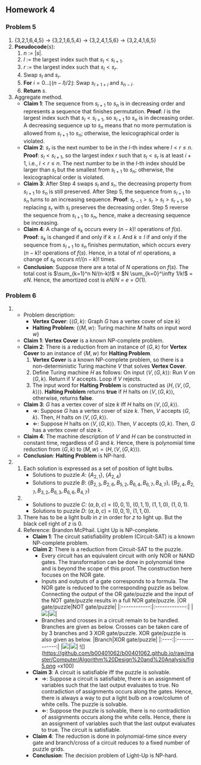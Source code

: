 ## Homework 4

### Problem 5
1. {3,2,1,6,4,5} &rarr; {3,2,1,6,5,4} &rarr; {3,2,4,1,5,6} &rarr; {3,2,4,1,6,5}
2. __Pseudocode__($s$):
    1. $n$ := $|s|$.
    2. $l$ := the largest index such that $s_l < s_{l+1}$.
    3. $r$ := the largest index such that $s_l < s_r$.
    4. Swap $s_l$ and $s_r$.
    5. __For__ $i = 0 ... ⌊(n−l)/2⌋$: Swap $s_{l+1+i}$ and $s_{n-i}$.
    6. __Return__ $s$.
3. Aggregate method.
    - __Claim 1__: The sequence from $s_{l+1}$ to $s_n$ is in decreasing order and represents a sequence that finishes permutation. __Proof__: $l$ is the largest index such that $s_l < s_{l+1}$, so $s_{l+1}$ to $s_n$ is in decreasing order. A decreasing sequence up to $s_n$ means that no more permutation is allowed from $s_{l+1}$ to $s_n$; otherwise, the lexicographical order is violated.
    - __Claim 2__: $s_r$ is the next number to be in the $l$-th index where $l < r ≤ n$. __Proof__: $s_l < s_{l+1}$, so the largest index $r$ such that $s_l < s_r$ is at least $i+1$, i.e., $l < r ≤ n$. The next number to be in the $l$-th index should be larger than $s_l$ but the smallest from $s_{l+1}$ to $s_n$; otherwise, the lexicographical order is violated.
    - __Claim 3__: After Step 4 swaps $s_l$ and $s_r$, the decreasing property from $s_{l+1}$ to $s_n$ is still preserved. After Step 5, the sequence from $s_{l+1}$ to $s_n$ turns to an increasing sequence. __Proof__: $s_{r-1} > s_r > s_l > s_{r+1}$, so replacing $s_r$ with $s_l$ preserves the decreasing order. Step 5 reverse the sequence from $s_{l+1}$ to $s_n$, hence, make a decreasing sequence be increasing.
    - __Claim 4__: A change of $s_k$ occurs every $(n-k)!$ operations of $f(s)$. __Proof__: $s_k$ is changed if and only if $k ≥ l$. And $k ≥ l$ if and only if the sequence from $s_{l+1}$ to $s_n$ finishes permutation, which occurs every $(n-k)!$ operations of $f(s)$. Hence, in a total of $n!$ operations, a change of $s_k$ occurs $n!/(n-k)!$ times.
    - __Conclusion__: Suppose there are a total of $N$ operations on $f(s)$. The total cost is $\sum_{k=1}^n N/(n-k)!$ ≤ $N \sum_{k=0}^\infty 1/k!$ = $eN$. Hence, the amortized cost is $eN/N$ = $e$ = $O(1)$.

### Problem 6
1.
    - Problem description:
        - __Vertex Cover__: {$⟨G,k⟩$: Graph $G$ has a vertex cover of size $k$}
        - __Halting Problem__: {$⟨M,w⟩$: Turing machine $M$ halts on input word $w$}
    - __Claim 1__: __Vertex Cover__ is a known NP-complete problem.
    - __Claim 2__: There is a reduction from an instance of $⟨G,k⟩$ for __Vertex Cover__ to an instance of $⟨M,w⟩$ for __Halting Problem__.
        1. __Vertex Cover__ is a known NP-complete problem, so there is a non-deterministic Turing machine $V$ that solves __Vertex Cover__.
        2. Define Turing machine $H$ as follows: On input $⟨V,⟨G,k⟩⟩$: Run $V$ on $⟨G,k⟩$. Return if $V$ accepts. Loop if $V$ rejects.
        3. The input word for __Halting Problem__ is constructed as $⟨H,⟨V,⟨G,k⟩⟩⟩$. __Halting Problem__ returns __true__ if $H$ halts on $⟨V,⟨G,k⟩⟩$, otherwise, returns __false__.
    - __Claim 3__: $G$ has a vertex cover of size $k$ iff $H$ halts on $⟨V,⟨G,k⟩⟩$.
        - &rArr;: Suppose $G$ has a vertex cover of size $k$. Then, $V$ accepts $⟨G,k⟩$. Then, $H$ halts on $⟨V,⟨G,k⟩⟩$.
        - &lArr;: Suppose $H$ halts on $⟨V,⟨G,k⟩⟩$. Then, $V$ accepts $⟨G,k⟩$.  Then, $G$ has a vertex cover of size $k$.
    - __Claim 4__: The machine description of $V$ and $H$ can be constructed in constant time, regardless of $G$ and $k$. Hence, there is polynomial time reduction from $⟨G,k⟩$ to $⟨M,w⟩=⟨H,⟨V,⟨G,k⟩⟩⟩$.
    - __Conclusion__: __Halting Problem__ is NP-hard.
2.
    1. Each solution is expressed as a set of position of light bulbs.
        - Solutions to puzzle $A$: {$A_{2,1}$}, {$A_{2,4}$}
        - Solutions to puzzle $B$: {$B_{2,3},B_{2,6},B_{5,2},B_{6,4},B_{6,7},B_{4,7}$}, {$B_{2,4},B_{2,7},B_{3,2},B_{6,3},B_{6,6},B_{4,7}$}
    2.
        - Solutions to puzzle $C$: $(a,b,c)$ = $(0,0,1)$, $(0,1,1)$, $(1,1,0)$, $(1,0,1)$.
        - Solutions to puzzle $D$: $(a,b,c)$ = $(0,0,1)$, $(1,1,0)$.
    3. There has to be a light bulb in $z$ in order for $z$ to light up. But the black cell right of $z$ is 0.
    4. Reference: Brandon McPhail. Light Up is NP-complete.
        - __Claim 1__: The circuit satisfiability problem (Circuit-SAT) is a known NP-complete problem.
        - __Claim 2__: There is a reduction from Circuit-SAT to the puzzle.
            - Every circuit has an equivalent circuit with only NOR or NAND gates. The transformation can be done in polynomial time and is beyond the scope of this proof. The construction here focuses on the NOR gate.
            - Inputs and outputs of a gate corresponds to a formula. The NOR gate is reduced to the corresponding puzzle as below. Connecting the output of the OR gate/puzzle and the input of the NOT gate/puzzle results in a full NOR gate/puzzle.
                |OR gate/puzzle|NOT gate/puzzle|
                |:------------:|:-------------:|
                |![][3]|![][1]|
                <br>
            - Branches and crosses in a circuit remain to be handled. Branches are given as below. Crosses can be taken care of by 3 branches and 3 XOR gate/puzzle. XOR gate/puzzle is also given as below.
                |Branch|XOR gate/puzzle|
                |:----:|:-------------:|
                |![][2]|![][4]|
                ![](https://github.com/b00401062/b00401062.github.io/raw/master/Computer/Algorithm%20Design%20and%20Analysis/fig5.png =x100)
        - __Claim 3__: A circuit is satisfiable iff the puzzle is solvable.
            - &rArr;: Suppose a circuit is satisfiable, there is an assignment of variables such that the last output evaluates to true. No contradiction of assignments occurs along the gates. Hence, there is always a way to put a light bulb on a row/column of white cells. The puzzle is solvable.
            - &lArr;: Suppose the puzzle is solvable, there is no contradiction of assignments occurs along the white cells. Hence, there is an assignment of variables such that the last output evaluates to true. The circuit is satisfiable.
        - __Claim 4__: The reduction is done in polynomial-time since every gate and branch/cross of a circuit reduces to a fixed number of puzzle grids.
        - __Conclusion__: The decision problem of Light-Up is NP-hard.

[1]: https://github.com/b00401062/b00401062.github.io/raw/master/Computer/Algorithm%20Design%20and%20Analysis/fig1.png
[2]: https://github.com/b00401062/b00401062.github.io/raw/master/Computer/Algorithm%20Design%20and%20Analysis/fig2.png
[3]: https://github.com/b00401062/b00401062.github.io/raw/master/Computer/Algorithm%20Design%20and%20Analysis/fig3.png
[4]: https://github.com/b00401062/b00401062.github.io/raw/master/Computer/Algorithm%20Design%20and%20Analysis/fig4.png
[5]: https://github.com/b00401062/b00401062.github.io/raw/master/Computer/Algorithm%20Design%20and%20Analysis/fig5.png
